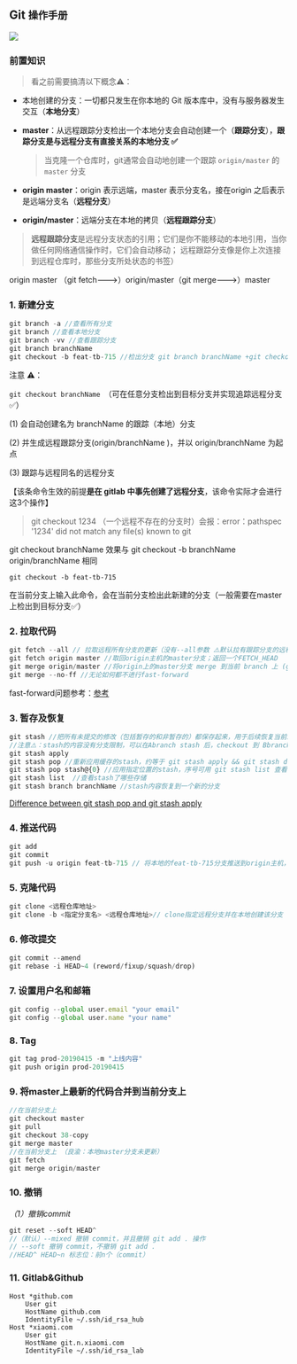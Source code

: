 ## Git `操作手册`

<img src="https://github.com/NorthwesternDirector/myGitBook/blob/master/%E5%89%8D%E7%AB%AF%E5%AD%A6%E4%B9%A0/git/git.png?raw=true"/>

### 前置知识

> 看之前需要搞清以下概念⚠️：

* 本地创建的分支：一切都只发生在你本地的 Git 版本库中，没有与服务器发生交互（**本地分支**）

* **master**：从远程跟踪分支检出一个本地分支会自动创建一个（**跟踪分支**），**跟踪分支是与远程分支有直接关系的本地分支 ✅**

  > 当克隆一个仓库时，git通常会自动地创建一个跟踪 `origin/master` 的 `master` 分支

* **origin master**：origin 表示远端，master 表示分支名，接在origin 之后表示是远端分支名（**远程分支**）

* **origin/master**：远端分支在本地的拷贝（**远程跟踪分支**）

> **远程跟踪分支**是远程分支状态的引用；它们是你不能移动的本地引用，当你做任何网络通信操作时，它们会自动移动； 远程跟踪分支像是你上次连接到远程仓库时，那些分支所处状态的书签）

origin master （git fetch--->）origin/master（git merge--->）master

### 1. 新建分支

```js
git branch -a //查看所有分支
git branch //查看本地分支
git branch -vv //查看跟踪分支
git branch branchName
git checkout -b feat-tb-715 //检出分支 git branch branchName +git checkout branchName 
```

注意 ⚠️：

`git checkout branchName `（可在任意分支检出到目标分支并实现追踪远程分支✅）

(1) 会自动创建名为 branchName 的跟踪（本地）分支

(2) 并生成远程跟踪分支(origin/branchName )，并以 origin/branchName 为起点

(3) 跟踪与远程同名的远程分支

【该条命令生效的前提**是在 gitlab 中事先创建了远程分支**，该命令实际才会进行这3个操作】

> git checkout 1234 （一个远程不存在的分支时）会报：error：pathspec '1234' did not match any file(s) known to git

git checkout branchName 效果与 git checkout -b branchName origin/branchName 相同

`git checkout -b feat-tb-715 `

在当前分支上输入此命令，会在当前分支检出此新建的分支（一般需要在master上检出到目标分支✅）

### 2. 拉取代码

```js
git fetch --all // 拉取远程所有分支的更新（没有--all参数 ⚠️默认拉有跟踪分支的远程分支）
git fetch origin master //取回origin主机的master分支；返回一个FETCH_HEAD
git merge origin/master //将origin上的master分支 merge 到当前 branch 上 (git merge branchA branchB, branchB一般省略默认为当前branch,即 merge A B 指将 A merge到 B 上)
git merge --no-ff //无论如何都不进行fast-forward
```

fast-forward问题参考：[参考](https://qiita.com/vc7/items/6e06b0306c8a64a23263)

### 3. 暂存及恢复

```js
git stash //把所有未提交的修改（包括暂存的和非暂存的）都保存起来，用于后续恢复当前工作目录
//注意⚠️：stash的内容没有分支限制，可以在Abranch stash 后，checkout 到 Bbranch stash pop
git stash apply
git stash pop //重新应用缓存的stash，约等于 git stash apply && git stash drop
git stash pop stash@{0} //应用指定位置的stash，序号可用 git stash list 查看
git stash list  //查看stash了哪些存储
git stash branch branchName //stash内容恢复到一个新的分支
```

[Difference between git stash pop and git stash apply](https://stackoverflow.com/questions/15286075/difference-between-git-stash-pop-and-git-stash-apply)

### 4. 推送代码

```js
git add
git commit
git push -u origin feat-tb-715 // 将本地的feat-tb-715分支推送到origin主机，(-u) 同时指定 origin 为默认主机
```

### 5. 克隆代码

```js
git clone <远程仓库地址>
git clone -b <指定分支名> <远程仓库地址>// clone指定远程分支并在本地创建该分支
```

### 6. 修改提交

```js
git commit --amend
git rebase -i HEAD~4 (reword/fixup/squash/drop)
```

### 7. 设置用户名和邮箱

```js
git config --global user.email "your email"
git config --global user.name "your name"
```

### 8. Tag

```js
git tag prod-20190415 -m "上线内容"
git push origin prod-20190415
```

### 9. 将master上最新的代码合并到当前分支上

```js
//在当前分支上
git checkout master
git pull
git checkout 38-copy
git merge master
//在当前分支上 （良渝：本地master分支未更新）
git fetch
git merge origin/master
```

### 10. 撤销

*（1）撤销commit*

```js
git reset --soft HEAD^
//（默认）--mixed 撤销 commit，并且撤销 git add . 操作
// --soft 撤销 commit，不撤销 git add .
//HEAD^ HEAD~n 标志位：前n个（commit）
```

### 11. Gitlab&Github

```
Host *github.com
    User git
    HostName github.com
    IdentityFile ~/.ssh/id_rsa_hub
Host *xiaomi.com
    User git
    HostName git.n.xiaomi.com
    IdentityFile ~/.ssh/id_rsa_lab
```




